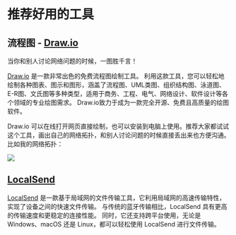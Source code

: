 # 推荐好用的工具

## 流程图 - [Draw.io](https://www.draw.io)

当你和别人讨论网络问题的时候，一图胜千言！

[Draw.io](https://www.draw.io) 是一款非常出色的免费流程图绘制工具。 利用这款工具，您可以轻松地绘制各种图表、图示和图形，涵盖了流程图、UML类图、组织结构图、泳道图、E-R图、文氏图等多种类型，适用于商务、工程、电气、网络设计、软件设计等各个领域的专业绘图需求。 Draw.io致力于成为一款完全开源、免费且高质量的绘图软件。

Draw.io 可以在线打开网页直接绘制，也可以安装到电脑上使用。推荐大家都试试这个工具，画出自己的网络拓扑，和别人讨论问题的时候直接丢出来也方便沟通。比如我的网络拓扑：

![](https://img.slarker.me/wiki/3a6e1bdc071f411caa8323386b431427.webp)

## [LocalSend](https://localsend.org/)

[LocalSend](https://localsend.org/) 是一款基于局域网的文件传输工具，它利用局域网的高速传输特性，实现了设备之间的快速文件传输。 与传统的蓝牙传输相比，LocalSend 具有更高的传输速度和更稳定的连接性能。 同时，它还支持跨平台使用，无论是 Windows、macOS 还是 Linux，都可以轻松使用 LocalSend 进行文件传输。